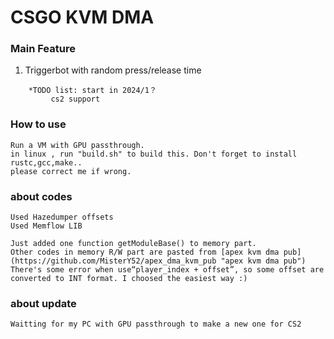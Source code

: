 # CSGO KVM DMA

### Main Feature
1. Triggerbot with random press/release time

```
	*TODO list: start in 2024/1？
         cs2 support

```
### How to use
	Run a VM with GPU passthrough.
	in linux , run "build.sh" to build this. Don't forget to install rustc,gcc,make..
	please correct me if wrong.

### about codes
	Used Hazedumper offsets
 	Used Memflow LIB
  
	Just added one function getModuleBase() to memory part.
	Other codes in memory R/W part are pasted from [apex kvm dma pub](https://github.com/MisterY52/apex_dma_kvm_pub "apex kvm dma pub")
	There's some error when use“player_index + offset”, so some offset are converted to INT format. I choosed the easiest way :)

### about update
	Waitting for my PC with GPU passthrough to make a new one for CS2





